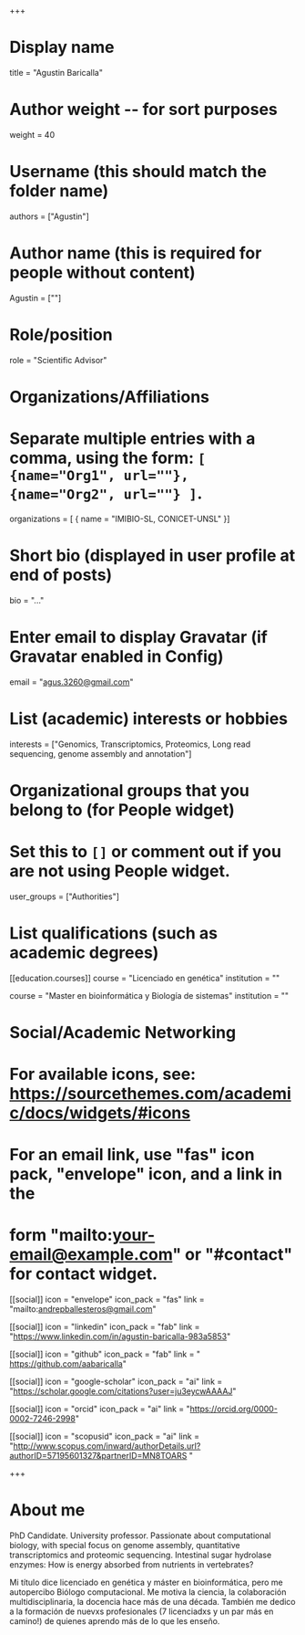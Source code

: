 +++
# Display name
title = "Agustin Baricalla"

# Author weight -- for sort purposes
weight = 40

# Username (this should match the folder name)
authors = ["Agustin"]

# Author name (this is required for people without content)
Agustin = [""]

# Role/position
role = "Scientific Advisor"

# Organizations/Affiliations
#   Separate multiple entries with a comma, using the form: `[ {name="Org1", url=""}, {name="Org2", url=""} ]`.
organizations = [ { name = "IMIBIO-SL, CONICET-UNSL" }]

# Short bio (displayed in user profile at end of posts)
bio = "..."

# Enter email to display Gravatar (if Gravatar enabled in Config)
email = "agus.3260@gmail.com"

# List (academic) interests or hobbies
interests = ["Genomics, Transcriptomics, Proteomics, Long read sequencing, genome assembly and annotation"]

# Organizational groups that you belong to (for People widget)
#   Set this to `[]` or comment out if you are not using People widget.
user_groups = ["Authorities"] 

# List qualifications (such as academic degrees)
[[education.courses]]
  course = "Licenciado en genética"
  institution = ""

  course = "Master en bioinformática y Biología de sistemas"
  institution = ""


# Social/Academic Networking
# For available icons, see: https://sourcethemes.com/academic/docs/widgets/#icons
#   For an email link, use "fas" icon pack, "envelope" icon, and a link in the
#   form "mailto:your-email@example.com" or "#contact" for contact widget.
[[social]]
  icon = "envelope"
  icon_pack = "fas"
  link = "mailto:andrepballesteros@gmail.com"

[[social]]
  icon = "linkedin"
  icon_pack = "fab"
  link = "https://www.linkedin.com/in/agustin-baricalla-983a5853"

[[social]]
  icon = "github"
  icon_pack = "fab"
  link = " https://github.com/aabaricalla"

[[social]]
  icon = "google-scholar"
  icon_pack = "ai"
  link = "https://scholar.google.com/citations?user=ju3eycwAAAAJ"

[[social]]
  icon = "orcid"
  icon_pack = "ai"
  link = "https://orcid.org/0000-0002-7246-2998"

[[social]]
  icon = "scopusid"
  icon_pack = "ai"
  link = "http://www.scopus.com/inward/authorDetails.url?authorID=57195601327&partnerID=MN8TOARS "


+++

# About me 

PhD Candidate. University professor. Passionate about computational biology, with special focus on genome assembly, quantitative transcriptomics and proteomic sequencing. Intestinal sugar hydrolase enzymes: How is energy absorbed from nutrients in vertebrates? 

Mi título dice licenciado en genética y máster en bioinformática, pero me autopercibo Biólogo computacional. Me motiva la ciencia, la colaboración multidisciplinaria, la docencia hace más de una década. También me dedico a la formación de nuevxs profesionales (7 licenciadxs y un par más en camino!) de quienes aprendo más de lo que les enseño.